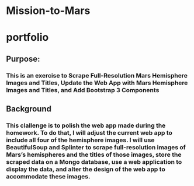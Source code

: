 # Mission-to-Mars
# portfolio
## Purpose:
### This is an exercise to Scrape Full-Resolution Mars Hemisphere Images and Titles, Update the Web App with Mars Hemisphere Images and Titles, and Add Bootstrap 3 Components
## Background
### This clallenge is to polish the web app made during the homework. To do that, I will adjust the current web app to include all four of the hemisphere images. I will use BeautifulSoup and Splinter to scrape full-resolution images of Mars’s hemispheres and the titles of those images, store the scraped data on a Mongo database, use a web application to display the data, and alter the design of the web app to accommodate these images.
